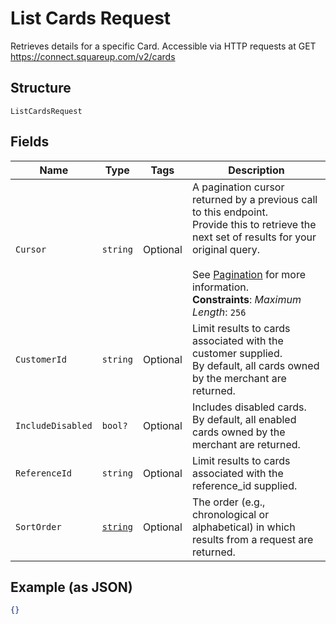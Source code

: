 
# List Cards Request

Retrieves details for a specific Card. Accessible via
HTTP requests at GET https://connect.squareup.com/v2/cards

## Structure

`ListCardsRequest`

## Fields

| Name | Type | Tags | Description |
|  --- | --- | --- | --- |
| `Cursor` | `string` | Optional | A pagination cursor returned by a previous call to this endpoint.<br>Provide this to retrieve the next set of results for your original query.<br><br>See [Pagination](../../https://developer.squareup.com/docs/basics/api101/pagination) for more information.<br>**Constraints**: *Maximum Length*: `256` |
| `CustomerId` | `string` | Optional | Limit results to cards associated with the customer supplied.<br>By default, all cards owned by the merchant are returned. |
| `IncludeDisabled` | `bool?` | Optional | Includes disabled cards.<br>By default, all enabled cards owned by the merchant are returned. |
| `ReferenceId` | `string` | Optional | Limit results to cards associated with the reference_id supplied. |
| `SortOrder` | [`string`](../../doc/models/sort-order.md) | Optional | The order (e.g., chronological or alphabetical) in which results from a request are returned. |

## Example (as JSON)

```json
{}
```

